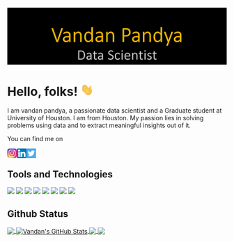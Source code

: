 
![Header](https://github.com/vandan2397/Profile/blob/main/Cover_page.png "Header")

# Hello, folks! <img src="https://github.com/vandan2397/Profile/blob/main/wave.gif" width="30px">

I am vandan pandya, a passionate data scientist and a Graduate student at University of Houston. I am from Houston. My passion lies in solving problems using data and to extract meaningful insights out of it. 

You can find me on  

<a href="https://www.instagram.com/vandan_2397/">
<img align="left" alt="Vandan's Instagram" width="22px" src="https://github.com/vandan2397/Profile/blob/main/insta.jpg" />
</a>

<a href="https://www.linkedin.com/in/vandan-pandya">
<img align="left" alt="Vandan's Linkedin" width="22px" src="https://github.com/vandan2397/Profile/blob/main/linkedin.png" />
</a>


<a href="https://twitter.com/Vandan2397">
<img align="left" alt="Vandan's Linkedin" width="22px" src="https://github.com/vandan2397/Profile/blob/main/twitter.png" />
</a>
<br>

## Tools and Technologies
![](https://img.shields.io/badge/Code-Python-informational?style=flat&logo=python&logoColor=white&color=yellow)
![](https://img.shields.io/badge/Code-HTML-informational?style=flat&logo=HTML5&logoColor=white&color=yellow)
![](https://img.shields.io/badge/Code-CSS-informational?style=flat&logo=CSS3&logoColor=white&color=yellow)
![](https://img.shields.io/badge/Database-MySQL-informational?style=flat&logo=mysql&logoColor=white&color=yellow)
![](https://img.shields.io/badge/Database-MSSQL-informational?style=flat&logo=microsoft-sql-server&logoColor=white&color=yellow)
![](https://img.shields.io/badge/Editor-Jupyter-informational?style=flat&logo=jupyter&logoColor=white&color=yellow)
![](https://img.shields.io/badge/Tools-Tableau-informational?style=flat&logo=tableau&logoColor=white&color=yellow)
![](https://img.shields.io/badge/Tools-PowerBI-informational?style=flat&logo=powerbi&logoColor=white&color=yellow)


## Github Status



<a href="https://github.com/vandan2397/Profile/">
  <img align="center" src="https://github-readme-stats.vercel.app/api/top-langs/?username=vandan2397&hide=java,html,tex&title_color=ffffff&text_color=c9cacc&icon_color=2bbc8a&bg_color=1d1f21&langs_count=3" />
</a>
<a href="https://github.com/vandan2397/Profile/">
  <img align="center" src="https://github-readme-stats.vercel.app/api?username=vandan2397&show_icons=true&line_height=27&count_private=true&title_color=ffffff&text_color=c9cacc&icon_color=2bbc8a&bg_color=1d1f21" alt="Vandan's GitHub Stats" />
</a>

<a href="https://github.com/MartinHeinz/python-project-blueprint">
  <img align="center" src="https://github-readme-stats.vercel.app/api/pin/?username=MartinHeinz&repo=python-project-blueprint&title_color=ffffff&text_color=c9cacc&icon_color=2bbc8a&bg_color=1d1f21" />
</a>


<a href="https://github.com/MartinHeinz/go-project-blueprint">
  <img align="center" src="https://github-readme-stats.vercel.app/api/pin/?username=MartinHeinz&repo=go-project-blueprint&title_color=ffffff&text_color=c9cacc&icon_color=2bbc8a&bg_color=1d1f21" />
</a>    
